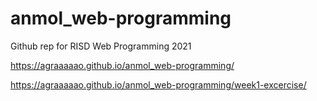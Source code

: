 # anmol_web-programming
 Github rep for RISD Web Programming 2021
 
 https://agraaaaao.github.io/anmol_web-programming/
 
 https://agraaaaao.github.io/anmol_web-programming/week1-excercise/
